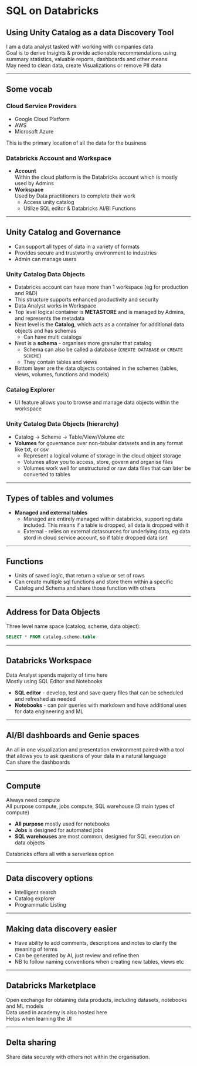# SQL on Databricks
## Using Unity Catalog as a data Discovery Tool

I am a data analyst tasked with working with companies data  
Goal is to derive Insights & provide actionable recommendations using summary statistics, valuable reports, dashboards and other means  
May need to clean data, create Visualizations or remove PII data  

---
## Some vocab

### Cloud Service Providers
- Google Cloud Platform  
- AWS  
- Microsoft Azure  

This is the primary location of all the data for the business  

### Databricks Account and Workspace
- **Account**  
  Within the cloud platform is the Databricks account which is mostly used by Admins  
- **Workspace**  
  Used by Data practitioners to complete their work  
  - Access unity catalog  
  - Utilize SQL editor & Databricks AI/BI Functions  

---

## Unity Catalog and Governance
- Can support all types of data in a variety of formats  
- Provides secure and trustworthy environment to industries  
- Admin can manage users  

### Unity Catalog Data Objects
- Databricks account can have more than 1 workspace (eg for production and R&D)  
- This structure supports enhanced productivity and security  
- Data Analyst works in Workspace  
- Top level logical container is **METASTORE** and is managed by Admins, and represents the metadata  
- Next level is the **Catalog**, which acts as a container for additional data objects and has schemas  
  - Can have multi catalogs  
- Next is a **schema** - organises more granular that catalog  
  - Schema can also be called a database (`CREATE DATABASE` or `CREATE SCHEME`)  
  - They contain tables and views  
- Bottom layer are the data objects contained in the schemes (tables, views, volumes, functions and models)  

### Catalog Explorer
- UI feature allows you to browse and manage data objects within the workspace  

### Unity Catalog Data Objects (hierarchy)
- Catalog → Scheme → Table/View/Volume etc  
- **Volumes** for governance over non-tabular datasets and in any format like txt, or csv  
  - Represent a logical volume of storage in the cloud object storage  
  - Volumes allow you to access, store, govern and organise files  
  - Volumes work well for unstructured or raw data files that can later be converted to tables  

---

## Types of tables and volumes
- **Managed and external tables**  
  - Managed are entirely managed within databricks, supporting data included. This means if a table is dropped, all data is dropped with it  
  - External - relies on external datasources for underlying data, eg data stord in cloud service account, so if table dropped data isnt  

---

## Functions
- Units of saved logic, that return a value or set of rows  
- Can create multiple sql functions and store them within a specific Catelog and Schema and share those function with others  

---

## Address for Data Objects
Three level name space (catalog, scheme, data object):  

```sql
SELECT * FROM catalog.scheme.table
```
---

## Databricks Workspace
Data Analyst spends majority of time here  
Mostly using SQL Editor and Notebooks  

- **SQL editor** - develop, test and save query files that can be scheduled and refreshed as needed  
- **Notebooks** - can pair queries with markdown and have additional uses for data engineering and ML  

---

## AI/BI dashboards and Genie spaces
An all in one visualization and presentation environment paired with a tool that allows you to ask questions of your data in a natural language  
Can share the dashboards  

---

## Compute
Always need compute  
All purpose compute, jobs compute, SQL warehouse (3 main types of compute)  

- **All purpose** mostly used for notebooks  
- **Jobs** is designed for automated jobs  
- **SQL warehouses** are most common, designed for SQL execution on data objects  

Databricks offers all with a serverless option  

---

## Data discovery options
- Intelligent search  
- Catalog explorer  
- Programmatic Listing  

---

## Making data discovery easier
- Have ability to add comments, descriptions and notes to clarify the meaning of terms  
- Can be generated by AI, just review and refine then  
- NB to follow naming conventions when creating new tables, views etc  

---

## Databricks Marketplace
Open exchange for obtaining data products, including datasets, notebooks and ML models  
Data used in academy is also hosted here  
Helps when learning the UI  

---

## Delta sharing 
Share data securely with others not within the organisation.  




